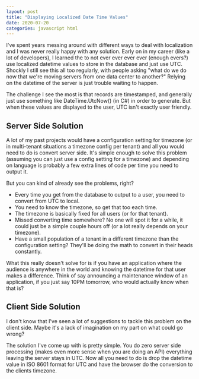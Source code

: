 ```yaml
---
layout: post
title: "Displaying Localized Date Time Values"
date: 2020-07-20
categories: javascript html
---
```


I've spent years messing around with different ways to deal with localization and I was never really happy with any solution.  Early on in my career (like a lot of developers), I learned the to not ever ever ever ever (enough evers?) use localized datetime values to store in the database and just use UTC.  Shockly I still see this all too regularly, with people asking "what do we do now that we're moving servers from one data center to another?"  Relying on the datetime of the server is just trouble waiting to happen.

The challenge I see the most is that records are timestamped, and generally just use something like DateTime.UtcNow() (in C#) in order to generate.  But when these values are displayed to the user, UTC isn't exactly user friendly.

## Server Side Solution

A lot of my past projects would have a configuration setting for timezone (or in multi-tenant situations a timezone config per tenant) and all you would need to do is convert server side.  It's simple enough to solve this problem (assuming you can just use a config setting for a timezone) and depending on language is probably a few extra lines of code per time you need to output it.

But you can kind of already see the problems, right?
- Every time you get from the database to output to a user, you need to convert from UTC to local.
- You need to know the timezone, so get that too each time.
- The timezone is basically fixed for all users (or for that tenant).
- Missed converting time somewhere?  No one will spot it for a while, it could just be a simple couple hours off (or a lot really depends on your timezone).
- Have a small population of a tenant in a different timezone than the configuration setting?  They'll be doing the math to convert in their heads constantly.

What this really doesn't solve for is if you have an application where the audience is anywhere in the world and knowing the datetime for that user makes a difference.  Think of say announcing a maintenance window of an application, if you just say 10PM tomorrow, who would actually know when that is?

## Client Side Solution

I don't know that I've seen a lot of suggestions to tackle this problem on the client side.  Maybe it's a lack of imagination on my part on what could go wrong?

The solution I've come up with is pretty simple.  You do zero server side processing (makes even more sense when you are doing an API) everything leaving the server stays in UTC.  Now all you need to do is drop the datetime value in ISO 8601 format for UTC and have the browser do the conversion to the clients timezone.